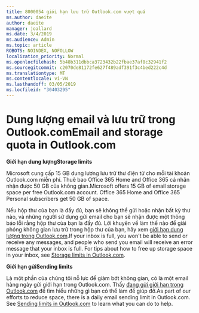 ```yaml
---
title: 8000054 giới hạn lưu trữ Outlook.com vượt quá
ms.author: daeite
author: daeite
manager: joallard
ms.date: 3/4/2019
ms.audience: Admin
ms.topic: article
ROBOTS: NOINDEX, NOFOLLOW
localization_priority: Normal
ms.openlocfilehash: 5b48b311dbbca3723432b22fbae37af8c32941f2
ms.sourcegitcommit: c2070de81172fe627f489adf391f3c4bed222c4d
ms.translationtype: MT
ms.contentlocale: vi-VN
ms.lasthandoff: 03/05/2019
ms.locfileid: "30403295"
---
```

# <a name="email-and-storage-quota-in-outlookcom"></a><span data-ttu-id="8ea09-102">Dung lượng email và lưu trữ trong Outlook.com</span><span class="sxs-lookup"><span data-stu-id="8ea09-102">Email and storage quota in Outlook.com</span></span>

<span data-ttu-id="8ea09-103">**Giới hạn dung lượng**</span><span class="sxs-lookup"><span data-stu-id="8ea09-103">**Storage limits**</span></span>

<span data-ttu-id="8ea09-p101">Microsoft cung cấp 15 GB dung lượng lưu trữ thư điện tử cho mỗi tài khoản Outlook.com miễn phí. Thuê bao Office 365 Home and Office 365 cá nhân nhận được 50 GB của không gian.</span><span class="sxs-lookup"><span data-stu-id="8ea09-p101">Microsoft offers 15 GB of email storage space per free Outlook.com account. Office 365 Home and Office 365 Personal subscribers get 50 GB of space.</span></span>
  
<span data-ttu-id="8ea09-p102">Nếu hộp thư của bạn là đầy đủ, bạn sẽ không thể gửi hoặc nhận bất kỳ thư nào, và những người sử dụng gửi email cho bạn sẽ nhận được một thông báo lỗi rằng hộp thư của bạn là đầy đủ. Lời khuyên về làm thế nào để giải phóng không gian lưu trữ trong hộp thư của bạn, hãy xem [giới hạn dung lượng trong Outlook.com](https://go.microsoft.com/fwlink/p/?linkid=2001900&amp;clcid=0x409).</span><span class="sxs-lookup"><span data-stu-id="8ea09-p102">If your inbox is full, you won't be able to send or receive any messages, and people who send you email will receive an error message that your inbox is full. For tips about how to free up storage space in your inbox, see [Storage limits in Outlook.com](https://go.microsoft.com/fwlink/p/?linkid=2001900&amp;clcid=0x409).</span></span>

<span data-ttu-id="8ea09-108">**Giới hạn gửi**</span><span class="sxs-lookup"><span data-stu-id="8ea09-108">**Sending limits**</span></span>

<span data-ttu-id="8ea09-p103">Là một phần của chúng tôi nỗ lực để giảm bớt không gian, có là một email hàng ngày gửi giới hạn trong Outlook.com. Thấy [đang gửi giới hạn trong Outlook.com](https://support.office.com/article/279ee200-594c-40f0-9ec8-bb6af7735c2e) để tìm hiểu những gì bạn có thể làm để giúp đỡ.</span><span class="sxs-lookup"><span data-stu-id="8ea09-p103">As part of our efforts to reduce space, there is a daily email sending limit in Outlook.com. See [Sending limits in Outlook.com](https://support.office.com/article/279ee200-594c-40f0-9ec8-bb6af7735c2e) to learn what you can do to help.</span></span>
